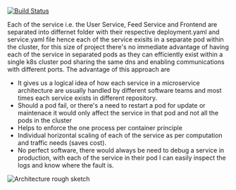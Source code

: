 [![Build Status](https://www.travis-ci.com/olaysco/uda-microservice.svg?branch=master)](https://www.travis-ci.com/olaysco/uda-microservice)

Each of the service i.e. the User Service, Feed Service and Frontend are separated into differnet folder with their respective deployment.yaml and service.yaml file hence each of the service exisits in a separate pod within the cluster, for this size of project there's no immediate advantage of having each of the service in separated pods as they can efficiently exist within a single k8s cluster pod sharing the same dns and enabling communications with different ports.
The advantage of this approach are
- It gives us a logical idea of how each service in a microservice architecture are usually handled by different software teams and most times each service exists in different repository.
- Should a pod fail, or there's a need to restart a pod for update or maintenace it would only affect the service in that pod and not all the pods in the cluster
- Helps to enforce the one process per container principle
- Individual horizontal scaling of each of the service as per computation and traffic needs (saves cost).
- No perfect software, there would always be need to debug a service in production, with each of the service in their pod I can easily inspect the logs and know where the fault is.

![Architecture rough sketch](https://images.unsplash.com/photo-1612021595824-0194cdb0e996?ixid=MXwxMjA3fDB8MHxwaG90by1wYWdlfHx8fGVufDB8fHw%3D&ixlib=rb-1.2.1&auto=format&fit=crop&w=800&q=80)
